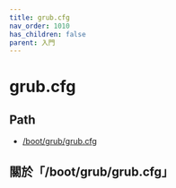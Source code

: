 ```yaml
---
title: grub.cfg
nav_order: 1010
has_children: false
parent: 入門
---
```



# grub.cfg

## Path

* [/boot/grub/grub.cfg](https://samwhelp.github.io/note-about-grub/read/explore/ubuntu/file/boot_grub_grub_cfg.html)

## 關於「/boot/grub/grub.cfg」
